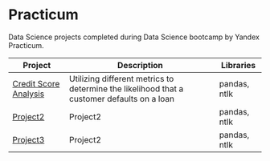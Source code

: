 # Practicum
Data Science projects completed during Data Science bootcamp by Yandex Practicum.

|Project |Description	|Libraries|
| ------ | ------ | ------ |
|[Credit Score Analysis](https://github.com/atikhomirovs/Practicum/tree/Project1) | Utilizing different metrics to determine the likelihood that a customer defaults on a loan | pandas, ntlk |
|[Project2](https://github.com/atikhomirovs/Practicum/tree/Project2) | Project2 | pandas, ntlk |
|[Project3](https://github.com/atikhomirovs/Practicum/tree/Project3) | Project2 | pandas, ntlk |
